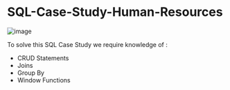 # SQL-Case-Study-Human-Resources

![image](https://github.com/chandranshuanalyst/SQL-Case-Study-Human-Resources/assets/91171166/3314be94-7b06-44ad-9745-184094be4014)

To solve this SQL Case Study we require knowledge of :
* CRUD Statements
* Joins
* Group By
* Window Functions
